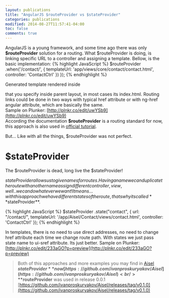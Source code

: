 ```yaml
---
layout: publications
title: "AngularJS $routeProvider vs $stateProvider"
categories: publications
modified: 2014-08-27T11:57:41-04:00
toc: false
comments: true
---
```


AngularJS is a young framework, and some time ago there was only **$routeProvider** solution for a routing.
What $routeProvider is doing, is linking specific URL to a controller and assigning a template.
Bellow, is the basic implementation:
{% highlight JavaScript %}
$routeProvider
        .when('/contact/', {
            templateUrl: 'app/views/core/contact/contact.html',
            controller: 'ContactCtrl'
        })
});
{% endhighlight %}

Generated template rendered inside **<div ng-view></div>** that you specify inside parent layout, in most cases its index.html.
Routing links could be done in two ways with typical href attribute or with ng-href angular attribute, which are basically the same.<br/>
Sample on Plunker: [http://plnkr.co/edit/uwYSb9](http://plnkr.co/edit/uwYSb9)<br/>
According the documentation **$routeProvider** is a routing standard for now, this approach is also used in [official tutorial](https://docs.angularjs.org/tutorial).<br/>

But… Like with all the things, $routeProvider was not perfect.




# $stateProvider
The $routeProvider is dead, long live the $stateProvider!

$stateProvider allows us to give names for routes. Having a name we can duplicate the route with another name assign different controller, view, well.. we can do whatever we want!
It means… with this approach we have different states of the route, thats why its called **$stateProvider**.

{% highlight JavaScript %}
$stateProvider
            .state("contact", {
                url: "/contact/",
                templateUrl: '/app/Aisel/Contact/views/contact.html',
                controller: 'ContactCtrl'
            });
{% endhighlight %}

In templates, there is no need to use direct addresses, no need to change href attribute each time we change route path. With states we just pass state name to ui-sref attribute. Its just better.
Sample on Plunker: [http://plnkr.co/edit/233aGO?p=preview](http://plnkr.co/edit/233aGO?p=preview)

> Both of this approaches and more examples you may find in [Aisel](https://github.com/ivanproskuryakov/Aisel)<br/>
> **$stateProvider** now [https://github.com/ivanproskuryakov/Aisel](https://github.com/ivanproskuryakov/Aisel)<br/>
> **$routeProvider** was used in release 0.0.1 [https://github.com/ivanproskuryakov/Aisel/releases/tag/v0.1.0](https://github.com/ivanproskuryakov/Aisel/releases/tag/v0.1.0)
